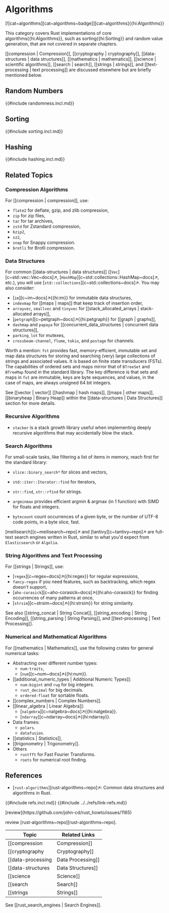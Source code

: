 # Algorithms

[![cat~algorithms][cat~algorithms~badge]][cat~algorithms]{{hi:Algorithms}}

This category covers Rust implementations of core algorithms{{hi:Algorithms}}, such as sorting{{hi:Sorting}} and random value generation, that are not covered in separate chapters.

[[compression | Compression]], [[cryptography | cryptography]], [[data-structures | data structures]], [[mathematics | mathematics]], [[science | scientific algorithms]], [[search | search]], [[strings | strings]], and [[text-processing | text processing]] are discussed elsewhere but are briefly mentioned below.

## Random Numbers

{{#include randomness.incl.md}}

## Sorting

{{#include sorting.incl.md}}

## Hashing

{{#include hashing.incl.md}}

## Related Topics

### Compression Algorithms

For [[compression | compression]], use:
- `flate2` for deflate, gzip, and zlib compression,
- `zip` for zip files,
- `tar` for tar archives,
- `zstd` for Zstandard compression,
- `bzip2`,
- `xz2`,
- `snap` for Snappy compression.
- `brotli` for Brotli compression.

### Data Structures

For common [[data-structures | data structures]] ([`Vec`][c~std::vec::Vec~docs]↗, [`HashMap`][c~std::collections::HashMap~docs]↗, etc.), you will use [`std::collections`][c~std::collections~docs]↗. You may also consider:

- [`im`][c~im~docs]↗{{hi:im}} for immutable data structures,
- `indexmap` for [[maps | maps]] that keep track of insertion order,
- `arrayvec`, `smallvec` and `tinyvec` for [[stack_allocated_arrays | stack-allocated arrays]],
- [`petgraph`][c~petgraph~docs]↗{{hi:petgraph}} for [[graph | graphs]],
- `dashmap` and `papaya` for [[concurrent_data_structures | concurrent data structures]],
- `parking_lot` for mutexes,
- `crossbeam-channel`, `flume`, `tokio`, and `postage` for channels.

Worth a mention: `fst` provides fast, memory-efficient, immutable set and map data structures for storing and searching (very) large collections of strings and associated values. It is based on finite state transducers (FSTs). The capabilities of ordered sets and maps mirror that of `BTreeSet` and `BTreeMap` found in the standard library. The key difference is that sets and maps in `fst` are immutable, keys are byte sequences, and values, in the case of maps, are always unsigned 64 bit integers.

See [[vector | vector]] [[hashmap | hash maps]], [[maps | other maps]], [[binaryheap | Binary Heap]] within the [[data-structures | Data Structures]] section for more details.

### Recursive Algorithms

- `stacker` is a stack growth library useful when implementing deeply recursive algorithms that may accidentally blow the stack.

### Search Algorithms

For small-scale tasks, like filtering a list of items in memory, reach first for the standard library:

- `slice::binary_search*` for slices and vectors,
- `std::iter::Iterator::find` for iterators,
- `str::find`, `str::rfind` for strings.

- `argminmax` provides efficient argmin & argmax (in 1 function) with SIMD for floats and integers.
- `bytecount` count occurrences of a given byte, or the number of UTF-8 code points, in a byte slice, fast.

[meilisearch][c~meilisearch~repo]↗ and [tantivy][c~tantivy~repo]↗ are full-text search engines written in Rust, similar to what you'd expect from `Elasticsearch` or `Algolia`.

### String Algorithms and Text Processing

For [[strings | Strings]], use:

- [`regex`][c~regex~docs]↗{{hi:regex}} for regular expressions,
- `fancy-regex` if you need features, such as backtracking, which regex doesn't support,
- [`aho-corasick`][c~aho-corasick~docs]↗{{hi:aho-corasick}} for finding occurrences of many patterns at once,
- [`strsim`][c~strsim~docs]↗{{hi:strsim}} for string similarity.

See also [[string_concat | String Concat]], [[string_encoding | String Encoding]], [[string_parsing | String Parsing]], and [[text-processing | Text Processing]].

### Numerical and Mathematical Algorithms

For [[mathematics | Mathematics]], use the following crates for general numerical tasks:

- Abstracting over different number types:
  - `num-traits`,
  - [`num`][c~num~docs]↗{{hi:num}}.
- [[additional_numeric_types | Additional Numeric Types]]:
  - `num-bigint` and `rug` for big integers.
  - `rust_decimal` for big decimals.
  - `ordered-float` for sortable floats.
- [[complex_numbers | Complex Numbers]].
- [[linear_algebra | Linear Algebra]]:
  - [`nalgebra`][c~nalgebra~docs]↗{{hi:nalgebra}}.
  - [`ndarray`][c~ndarray~docs]↗{{hi:ndarray}}.
- Data frames:
  - `polars`.
  - `datafusion`.
- [[statistics | Statistics]],
- [[trigonometry | Trigonometry]].
- Others
  - `rustfft` for Fast Fourier Transforms.
  - `roots` for numerical root finding.

## References

- [`rust-algorithms`][rust-algorithms~repo]↗: Common data structures and algorithms in Rust.

{{#include refs.incl.md}}
{{#include ../../refs/link-refs.md}}

<div class="hidden">
[review](https://github.com/john-cd/rust_howto/issues/1165)

review [rust-algorithms~repo][rust-algorithms~repo].

| Topic | Related Links |
|---|---|
| [[compression | Compression]] | |
| [[cryptography | Cryptography]] | [[cryptography_utilities | Cryptography Utilities]], [[encryption | Encryption]],
| [[data-processing | Data Processing]] | |
| [[data-structures | Data Structures]] | [[concurrent_data_structures | Concurrent Data Structures]] |
| [[science | Science]] | [[_machine_learning | Machine Learning]], [[science_geo | Geoscience]], [[science_neuroscience | Neuroscience]], [[science_robotics | Science Robotics]], [[simulation | Simulation]] |
| [[search | Search]] | [[rust_search_engines | Search Engines]] |
| [[strings | Strings]] | [[string_concat | String Concat]], [[string_encoding | String Encoding]], [[string_parsing | String Parsing]], [[text-processing | Text Processing]] |

See [[rust_search_engines | Search Engines]].

</div>

